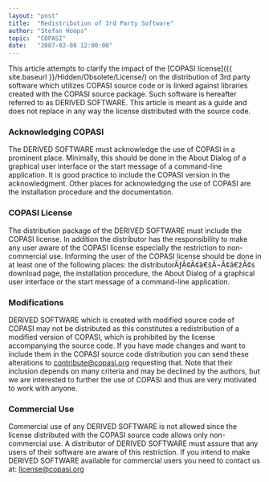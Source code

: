 ```yaml
---
layout: "post"
title:  "Redistribution of 3rd Party Software"
author: "Stefan Hoops"
topic:  "COPASI"
date:   "2007-02-08 12:00:00"
---
```


This article attempts to clarify the impact of the [COPASI license]({{ site.baseurl }}/Hidden/Obsolete/License/) on the distribution of 3rd party software which utilizes COPASI source code or is linked against libraries created with the COPASI source package. Such software is hereafter referred to as DERIVED SOFTWARE. This article is meant as a guide and does not replace in any way the license distributed with the source code.

### Acknowledging COPASI
The DERIVED SOFTWARE must acknowledge the use of COPASI in a prominent place. Minimally, this should be done in the About Dialog of a graphical user interface or the start message of a command-line application. It is good practice to include the COPASI version in the acknowledgment. Other places for acknowledging the use of COPASI are the installation procedure and the documentation.

### COPASI License
The distribution package of the DERIVED SOFTWARE must include the COPASI license. In addition the distributor has the responsibility to make any user aware of the COPASI license especially the restriction to non-commercial use. Informing the user of the COPASI license should be done in at least one of the following places: the distributorÃƒÂ¢Ã¢â€šÂ¬Ã¢â€žÂ¢s download page, the installation procedure, the About Dialog of a graphical user interface or the start message of a command-line application. 

### Modifications
DERIVED SOFTWARE which is created with modified source code of COPASI may not be distributed as this constitutes a redistribution of a modified version of COPASI, which is prohibited by the license accompanying the source code. If you have made changes and want to include them in the COPASI source code distribution you can send these alterations to contribute@copasi.org requesting that. Note that their inclusion depends on many criteria and may be declined by the authors, but we are interested to further the use of COPASI and thus are very motivated to work with anyone.

### Commercial Use
Commercial use of any DERIVED SOFTWARE is not allowed since the license distributed with the COPASI source code allows only non-commercial use. A distributor of DERIVED SOFTWARE must assure that any users of their software are aware of this restriction. If you intend to make DERIVED SOFTWARE available for commercial users you need to contact us at: license@copasi.org

